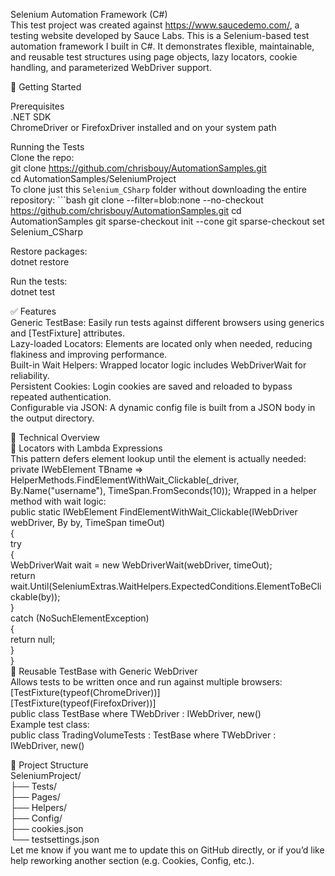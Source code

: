 Selenium Automation Framework (C#)  
This test project was created against https://www.saucedemo.com/, a testing website developed by Sauce Labs.  This is a Selenium-based test automation framework I built in C#. It demonstrates flexible, maintainable, and reusable test structures using page objects, lazy locators, cookie handling, and parameterized WebDriver support.  
  
🔧 Getting Started  
  
Prerequisites  
.NET SDK  
ChromeDriver or FirefoxDriver installed and on your system path  
  
Running the Tests  
Clone the repo:  
git clone https://github.com/chrisbouy/AutomationSamples.git  
cd AutomationSamples/SeleniumProject  
    To clone just this `Selenium_CSharp` folder without downloading the entire repository:
    ```bash
    git clone --filter=blob:none --no-checkout https://github.com/chrisbouy/AutomationSamples.git
    cd AutomationSamples
    git sparse-checkout init --cone
    git sparse-checkout set Selenium_CSharp

Restore packages:  
dotnet restore  
  
Run the tests:  
dotnet test  
  
✅ Features  
Generic TestBase: Easily run tests against different browsers using generics and [TestFixture] attributes.  
Lazy-loaded Locators: Elements are located only when needed, reducing flakiness and improving performance.  
Built-in Wait Helpers: Wrapped locator logic includes WebDriverWait for reliability.  
Persistent Cookies: Login cookies are saved and reloaded to bypass repeated authentication.  
Configurable via JSON: A dynamic config file is built from a JSON body in the output directory.  
  
  
  
🧠 Technical Overview  
🔹 Locators with Lambda Expressions  
This pattern defers element lookup until the element is actually needed:  
private IWebElement TBname => HelperMethods.FindElementWithWait_Clickable(_driver, By.Name("username"), TimeSpan.FromSeconds(10));
Wrapped in a helper method with wait logic:  
public static IWebElement FindElementWithWait_Clickable(IWebDriver webDriver, By by, TimeSpan timeOut)  
{  
    try  
    {  
        WebDriverWait wait = new WebDriverWait(webDriver, timeOut);  
        return wait.Until(SeleniumExtras.WaitHelpers.ExpectedConditions.ElementToBeClickable(by));  
    }  
    catch (NoSuchElementException)   
    {  
        return null;  
    }  
}  
🔹 Reusable TestBase with Generic WebDriver  
Allows tests to be written once and run against multiple browsers:  
[TestFixture(typeof(ChromeDriver))]  
[TestFixture(typeof(FirefoxDriver))]  
public class TestBase<TWebDriver> where TWebDriver : IWebDriver, new()  
Example test class:  
public class TradingVolumeTests<TWebDriver> : TestBase<TWebDriver> where TWebDriver : IWebDriver, new()  
  
📁 Project Structure  
SeleniumProject/  
├── Tests/  
├── Pages/  
├── Helpers/  
├── Config/  
├── cookies.json  
└── testsettings.json  
Let me know if you want me to update this on GitHub directly, or if you’d like help reworking another section (e.g. Cookies, Config, etc.).
